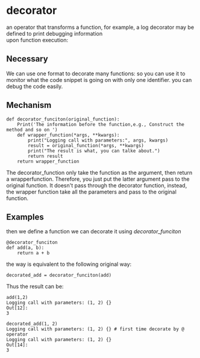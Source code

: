 # decorator
an operator that transforms a function, for example, a log decorator may be defined to print debugging information  
upon function execution:
## Necessary
We can use one format to decorate many functions: so you can use it to monitor what the code snippet is going on with only one identifier.
you can debug the code easily.

## Mechanism
```
def decorator_funciton(original_function):
    Print('The information before the function,e.g., Construct the method and so on ')    
    def wrapper_function(*args, **kwargs):
        print("Logging call with parameters:", args, kwargs)
        result = original_function(*args, **kwargs)
        print("The result is what, you can talke about.") 
        return result     
    return wrapper_function
```
The decorator_function only take the function as the argument, then return a wrapperfunction. Therefore, you just put 
the latter argument pass to the original function. It doesn't pass through the decorator function, instead, the wrapper function take 
all the parameters and pass to the original function.

## Examples
then we define a function we can decorate it using *decorator_funciton*
```
@decorator_funciton
def add(a, b):
    return a + b
```
the way is equivalent to the following original way:
```
decorated_add = decorator_funciton(add)
```
Thus the result can be:
```
add(1,2)
Logging call with parameters: (1, 2) {}
Out[12]: 
3
```
```
decorated_add(1, 2)
Logging call with parameters: (1, 2) {} # first time decorate by @ operator
Logging call with parameters: (1, 2) {}              
Out[14]: 
3
```
